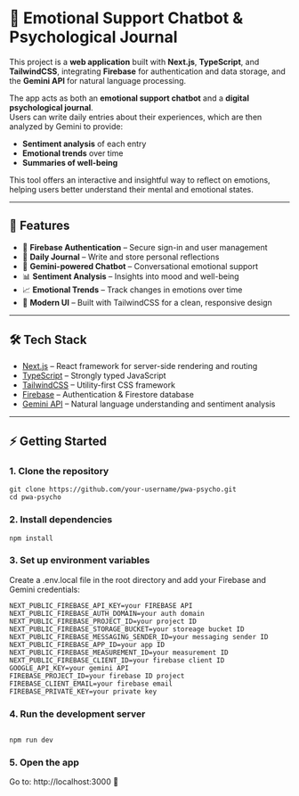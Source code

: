 # 🧠 Emotional Support Chatbot & Psychological Journal

This project is a **web application** built with **Next.js**, **TypeScript**, and **TailwindCSS**, integrating **Firebase** for authentication and data storage, and the **Gemini API** for natural language processing.  

The app acts as both an **emotional support chatbot** and a **digital psychological journal**.  
Users can write daily entries about their experiences, which are then analyzed by Gemini to provide:  
- **Sentiment analysis** of each entry  
- **Emotional trends** over time  
- **Summaries of well-being**  

This tool offers an interactive and insightful way to reflect on emotions, helping users better understand their mental and emotional states.  

---

## 🚀 Features
- 🔐 **Firebase Authentication** – Secure sign-in and user management  
- 📝 **Daily Journal** – Write and store personal reflections  
- 🤖 **Gemini-powered Chatbot** – Conversational emotional support  
- 📊 **Sentiment Analysis** – Insights into mood and well-being  
- 📈 **Emotional Trends** – Track changes in emotions over time  
- 🎨 **Modern UI** – Built with TailwindCSS for a clean, responsive design  

---

## 🛠️ Tech Stack
- [Next.js](https://nextjs.org/) – React framework for server-side rendering and routing  
- [TypeScript](https://www.typescriptlang.org/) – Strongly typed JavaScript  
- [TailwindCSS](https://tailwindcss.com/) – Utility-first CSS framework  
- [Firebase](https://firebase.google.com/) – Authentication & Firestore database  
- [Gemini API](https://ai.google.dev/) – Natural language understanding and sentiment analysis  

---

## ⚡ Getting Started

### 1. Clone the repository  
```
git clone https://github.com/your-username/pwa-psycho.git
cd pwa-psycho
```
### 2. Install dependencies
```
npm install
```
### 3. Set up environment variables

Create a .env.local file in the root directory and add your Firebase and Gemini credentials:
```
NEXT_PUBLIC_FIREBASE_API_KEY=your FIREBASE API
NEXT_PUBLIC_FIREBASE_AUTH_DOMAIN=your auth domain
NEXT_PUBLIC_FIREBASE_PROJECT_ID=your project ID
NEXT_PUBLIC_FIREBASE_STORAGE_BUCKET=your storeage bucket ID
NEXT_PUBLIC_FIREBASE_MESSAGING_SENDER_ID=your messaging sender ID
NEXT_PUBLIC_FIREBASE_APP_ID=your app ID
NEXT_PUBLIC_FIREBASE_MEASUREMENT_ID=your measurement ID
NEXT_PUBLIC_FIREBASE_CLIENT_ID=your firebase client ID
GOOGLE_API_KEY=your gemini API
FIREBASE_PROJECT_ID=your firebase ID project
FIREBASE_CLIENT_EMAIL=your firebase email
FIREBASE_PRIVATE_KEY=your private key

```
### 4. Run the development server

```

npm run dev

```

### 5. Open the app

Go to: http://localhost:3000
 🚀

 
